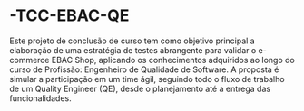 # -TCC-EBAC-QE
Este projeto de conclusão de curso tem como objetivo principal a elaboração de uma estratégia de testes abrangente para validar o e-commerce EBAC Shop, 
aplicando os conhecimentos adquiridos ao longo do curso de Profissão: Engenheiro de Qualidade de Software. A proposta é simular a participação em um time ágil, 
seguindo todo o fluxo de trabalho de um Quality Engineer (QE), desde o planejamento até a entrega das funcionalidades.   
